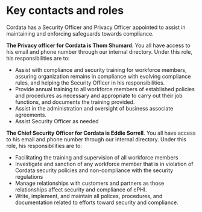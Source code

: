 # Key contacts and roles

Cordata has a Security Officer and Privacy Officer appointed to assist in maintaining and enforcing safeguards towards compliance.

**The Privacy officer for Cordata is Thom Shumard**. You all have access to his email and phone number through our internal directory. Under this role, his responsibilities are to:

- Assist with compliance and security training for workforce members, assuring organization remains in compliance with evolving compliance rules, and helping the Security Officer in his responsibilities.
- Provide annual training to all workforce members of established policies and procedures as necessary and appropriate to carry out their job functions, and documents the training provided.
- Assist in the administration and oversight of business associate agreements.
- Assist Security Officer as needed

**The Chief Security Officer for Cordata is Eddie Sorrell**. You all have access to his email and phone number through our internal directory. Under this role, his responsibilities are to:

- Facilitating the training and supervision of all workforce members
- Investigate and sanction of any workforce member that is in violation of Cordata security policies and non-compliance with the security regulations
- Manage relationships with customers and partners as those relationships affect security and compliance of ePHI.
- Write, implement, and maintain all polices, procedures, and documentation related to efforts toward security and compliance.

